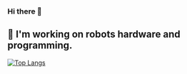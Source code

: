### Hi there 👋
## 🔭 I'm working on robots hardware and programming.

[![Top Langs](https://github-readme-stats.vercel.app/api/top-langs/?username=misohiyoko&layout=donut)](https://github.com/anuraghazra/github-readme-stats)

<!--
**misohiyoko/misohiyoko** is a ✨ _special_ ✨ repository because its `README.md` (this file) appears on your GitHub profile.

Here are some ideas to get you started:

- 🔭 I’m currently working on ...
- 🌱 I’m currently learning ...
- 👯 I’m looking to collaborate on ...
- 🤔 I’m looking for help with ...
- 💬 Ask me about ...
- 📫 How to reach me: ...
- 😄 Pronouns: ...
- ⚡ Fun fact: ...
-->
